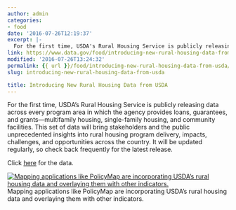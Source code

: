 ```yaml
---
author: admin
categories:
- food
date: '2016-07-26T12:19:37'
excerpt: |-
  For the first time, USDA's Rural Housing Service is publicly releasing data across every program area in which the agency provides loans, guarantees, and grants — multifamily housing, single-family housing, and community facilities.
link: https://www.data.gov/food/introducing-new-rural-housing-data-from-usda/
modified: '2016-07-26T13:24:32'
permalink: {{ url }}/food/introducing-new-rural-housing-data-from-usda/
slug: introducing-new-rural-housing-data-from-usda

title: Introducing New Rural Housing Data from USDA
---
```


For the first time, USDA’s Rural Housing Service is publicly releasing data across every program area in which the agency provides loans, guarantees, and grants—multifamily housing, single-family housing, and community facilities. This set of data will bring stakeholders and the public unprecedented insights into rural housing program delivery, impacts, challenges, and opportunities across the country. It will be updated regularly, so check back frequently for the latest release.

Click [here](https://catalog.data.gov/organization/4ae51f6c-467a-4f9d-b40a-2c52e83c326a?bureauCode=005%3A55&_bureauCode_limit=0) for the data.

[![Mapping applications like PolicyMap are incorporating USDA’s rural housing data and overlaying them with other indicators.](https://s3-us-gov-west-1.amazonaws.com/cg-0817d6e3-93c4-4de8-8b32-da6919464e61/unnamed-1024x386.jpg)](https://www.policymap.com/)Mapping applications like PolicyMap are incorporating USDA’s rural housing data and overlaying them with other indicators.
